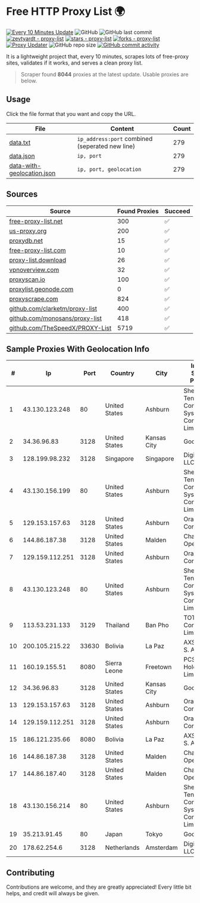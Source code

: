 
# Free HTTP Proxy List 🌍

[![Every 10 Minutes Update](https://github.com/mertguvencli/http-proxy-list/actions/workflows/main.yml/badge.svg?branch=main)](https://github.com/mertguvencli/http-proxy-list/actions/workflows/main.yml)
![GitHub](https://img.shields.io/github/license/mertguvencli/http-proxy-list)
![GitHub last commit](https://img.shields.io/github/last-commit/mertguvencli/http-proxy-list)
[![zevtyardt - proxy-list](https://img.shields.io/static/v1?label=zevtyardt&message=proxy-list&color=blue&logo=github)](https://github.com/zevtyardt/proxy-list "Go to GitHub repo")
[![stars - proxy-list](https://img.shields.io/github/stars/zevtyardt/proxy-list?style=social)](https://github.com/zevtyardt/proxy-list)
[![forks - proxy-list](https://img.shields.io/github/forks/zevtyardt/proxy-list?style=social)](https://github.com/zevtyardt/proxy-list)
[![Proxy Updater](https://github.com/zevtyardt/proxy-list/workflows/Proxy%20Updater/badge.svg)](https://github.com/zevtyardt/proxy-list/actions?query=workflow:"Proxy+Updater")
![GitHub repo size](https://img.shields.io/github/repo-size/zevtyardt/proxy-list)
[![GitHub commit activity](https://img.shields.io/github/commit-activity/m/zevtyardt/proxy-list?logo=commits)](https://github.com/zevtyardt/proxy-list/commits/main)

It is a lightweight project that, every 10 minutes, scrapes lots of free-proxy sites, validates if it works, and serves a clean proxy list.

> Scraper found **8044** proxies at the latest update. Usable proxies are below.

## Usage

Click the file format that you want and copy the URL.

|File|Content|Count|
|----|-------|-----|
|[data.txt](https://raw.githubusercontent.com/mertguvencli/http-proxy-list/main/proxy-list/data.txt)|`ip_address:port` combined (seperated new line)|279|
|[data.json](https://raw.githubusercontent.com/mertguvencli/http-proxy-list/main/proxy-list/data.json)|`ip, port`|279|
|[data-with-geolocation.json](https://raw.githubusercontent.com/mertguvencli/http-proxy-list/main/proxy-list/data-with-geolocation.json)|`ip, port, geolocation`|279|

## Sources

|Source|Found Proxies|Succeed|
|------|-------------|-------|
|[free-proxy-list.net](https://free-proxy-list.net)|300|✅|
|[us-proxy.org](https://www.us-proxy.org)|200|✅|
|[proxydb.net](http://proxydb.net)|15|✅|
|[free-proxy-list.com](https://free-proxy-list.com/?page=&port=&type%5B%5D=http&type%5B%5D=https&up_time=0&search=Search)|10|✅|
|[proxy-list.download](https://www.proxy-list.download/HTTP)|26|✅|
|[vpnoverview.com](https://vpnoverview.com/privacy/anonymous-browsing/free-proxy-servers)|32|✅|
|[proxyscan.io](https://www.proxyscan.io)|100|✅|
|[proxylist.geonode.com](https://proxylist.geonode.com/api/proxy-list?limit=300&page=1&sort_by=lastChecked&sort_type=desc&protocols=http,https)|0|✅|
|[proxyscrape.com](https://api.proxyscrape.com/v2/?request=displayproxies&protocol=http&timeout=10000&country=all&ssl=all&anonymity=all)|824|✅|
|[github.com/clarketm/proxy-list](https://raw.githubusercontent.com/clarketm/proxy-list/master/proxy-list-raw.txt)|400|✅|
|[github.com/monosans/proxy-list](https://raw.githubusercontent.com/monosans/proxy-list/main/proxies/http.txt)|418|✅|
|[github.com/TheSpeedX/PROXY-List](https://raw.githubusercontent.com/TheSpeedX/PROXY-List/master/http.txt)|5719|✅|


## Sample Proxies With Geolocation Info

|#|Ip|Port|Country|City|Internet Service Provider|
|-|--|----|-------|----|-------------------------|
|1|43.130.123.248|80|United States|Ashburn|Shenzhen Tencent Computer Systems Company Limited|
|2|34.36.96.83|3128|United States|Kansas City|Google LLC|
|3|128.199.98.232|3128|Singapore|Singapore|DigitalOcean, LLC|
|4|43.130.156.199|80|United States|Ashburn|Shenzhen Tencent Computer Systems Company Limited|
|5|129.153.157.63|3128|United States|Ashburn|Oracle Corporation|
|6|144.86.187.38|3128|United States|Malden|Charles River Operation|
|7|129.159.112.251|3128|United States|Ashburn|Oracle Corporation|
|8|43.130.123.248|80|United States|Ashburn|Shenzhen Tencent Computer Systems Company Limited|
|9|113.53.231.133|3129|Thailand|Ban Pho|TOT Public Company Limited|
|10|200.105.215.22|33630|Bolivia|La Paz|AXS Bolivia S. A.|
|11|160.19.155.51|8080|Sierra Leone|Freetown|PCS Holdings Limited|
|12|34.36.96.83|3128|United States|Kansas City|Google LLC|
|13|129.153.157.63|3128|United States|Ashburn|Oracle Corporation|
|14|129.159.112.251|3128|United States|Ashburn|Oracle Corporation|
|15|186.121.235.66|8080|Bolivia|La Paz|AXS Bolivia S. A.|
|16|144.86.187.38|3128|United States|Malden|Charles River Operation|
|17|144.86.187.40|3128|United States|Malden|Charles River Operation|
|18|43.130.156.214|80|United States|Ashburn|Shenzhen Tencent Computer Systems Company Limited|
|19|35.213.91.45|80|Japan|Tokyo|Google LLC|
|20|178.62.254.6|3128|Netherlands|Amsterdam|DigitalOcean, LLC|



## Contributing

Contributions are welcome, and they are greatly appreciated! Every
little bit helps, and credit will always be given.

